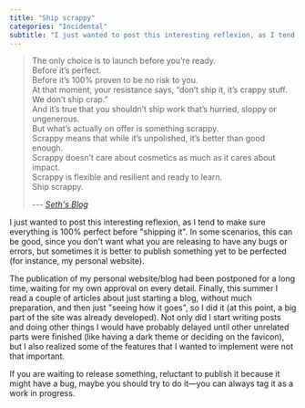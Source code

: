 ```yaml
---
title: "Ship scrappy"
categories: "Incidental"
subtitle: "I just wanted to post this interesting reflexion, as I tend to make sure everything is 100% perfect before “shipping it”. In some scenarios, this can be good, since you don't want what you are …"
---
```

> The only choice is to launch before you’re ready.\
> Before it’s perfect.\
> Before it’s 100% proven to be no risk to you.\
> At that moment, your resistance says, “don’t ship it, it’s crappy stuff. We don’t ship crap.”\
> And it’s true that you shouldn’t ship work that’s hurried, sloppy or ungenerous.\
> But what’s actually on offer is something scrappy.\
> Scrappy means that while it’s unpolished, it’s better than good enough.\
> Scrappy doesn’t care about cosmetics as much as it cares about impact.\
> Scrappy is flexible and resilient and ready to learn.\
> Ship scrappy.
>
> --- *[Seth's Blog](https://seths.blog/2019/07/scrappy-is-not-the-same-as-crappy/)*

I just wanted to post this interesting reflexion, as I tend to make sure everything is 100% perfect before "shipping it". In some scenarios, this can be good, since you don't want what you are releasing to have any bugs or errors, but sometimes it is better to publish something yet to be perfected (for instance, my personal website).

The publication of my personal website/blog had been postponed for a long time, waiting for my own approval on every detail. Finally, this summer I read a couple of articles about just starting a blog, without much preparation, and then just "seeing how it goes", so I did it (at this point, a big part of the site was already developed). Not only did I start writing posts and doing other things I would have probably delayed until other unrelated parts were finished (like having a dark theme or deciding on the favicon), but I also realized some of the features that I wanted to implement were not that important.

If you are waiting to release something, reluctant to publish it because it might have a bug, maybe you should try to do it—you can always tag it as a work in progress.
